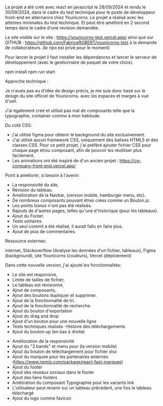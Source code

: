 Le projet a été créé avec react en javascript le 28/09/2024 et rendu le 30/09/2024, dans le cadre du test technique pour le poste de développeur front-end en alternance chez Younicorns.
Le projet a réalisé avec les attentes minimales du test technique. Et peut être amélioré en 2 second temps dans le cadre d'une revision demandée.

Le site visible sur le site : https://younicorns-test.vercel.app/
ainsi que sur GITHUB : https://github.com/FabriceROBERT/younicorns-test à la demande de collaborateurs. (le ripo est privé pour le moment)

Pour lancer le projet il faut installer les dépendances et lancer le serveur de développement (avec le gestionnaire de paquet de votre choix).

npm install
npm run start

Approche technique :

Je n'avais pas eu d'idée de design précis, je me suis donc basé sur le design du site officiel de Younicorns.
avec les espaces et marges à vue d'oeil.

J'ai également créé et utilisé pas mal de composants telle que la typographie, container comme à mon habitude.

Du coté CSS:

- j'ai utilisé figma pour obtenir le background du site exclusivement.
- J'ai utilisé aucun framework CSS, uniquement des balises HTML5 et des classes CSS. Pour ce petit projet, j'ai préféré ajouter fichier CSS pour chaque page et/ou composant, afin de pouvoir les réutiliser plus facilement.
- Les animations ont été inspiré de d'un ancien projet : https://cp-company-front-end.vercel.app/

Point à améliorer, si besoin à l'avenir:

- La responsivité du site,
- Révision du tableau.
- Amelioration de la Navbar, (version mobile, hamburger menu, etc).
- De nombreux composants pouvant êtres crées comme un Bouton.js.
- Les points bonus n'ont pas été réalisés.
- Rajouts de d'autres pages, telles qu'une d'historique (pour les tableaux).
- Ajout du Footer.
- Tests unitaires.
- Un seul commit a été réalisé, il aurait fallu en faire plus.
- Ajout de plus de commentaires.

Ressource externes:

internet, Stackoverflow (Analyse les données d'un fichier, tableaux), Figma (background), site Younicorns (couleurs), Vercel (déploiement)

<!-- 2 EME VERSION -->

Dans cette nouvelle version, j'ai ajouté les fonctionnalités:

- Le site est responsive,
- Limite de tailles de fichier,
- Le tableau est revisionné,
- Ajout de composants,
- Ajout des boutons dupliquer et supprimer.
- Ajout de la fonctionnalité de tri.
- Ajout de la fonctionnalité de recherche.
- Ajout du bouton d'exportation
- Ajout du drag and drop
- Ajout d'un bouton pour une nouvelle ligne
- Tests techniques réalisés
  -Histoire des téléchargements
- Ajout du bouton up (en bas à droite)

<!-- 3 EME VERSION -->

- Amélioration de la responsivité
- Ajout du "3 bands" et menu pour (la version mobile)
- Ajout du bouton de téléchargement pour fichier xlsx
- Ajout du marquee pour les partenaires externes (https://www.npmjs.com/package/react-fast-marquee)
- Ajout du footer
- Ajout des reseaux sociaux dans le footer
- Ajout des liens footers
- Améliration du composant Typographie pour les variants link
- L'utilisateur peut revenir sur un tableau précédent, une fois le tableau téléchargé
- Ajout du logo comme favicon

